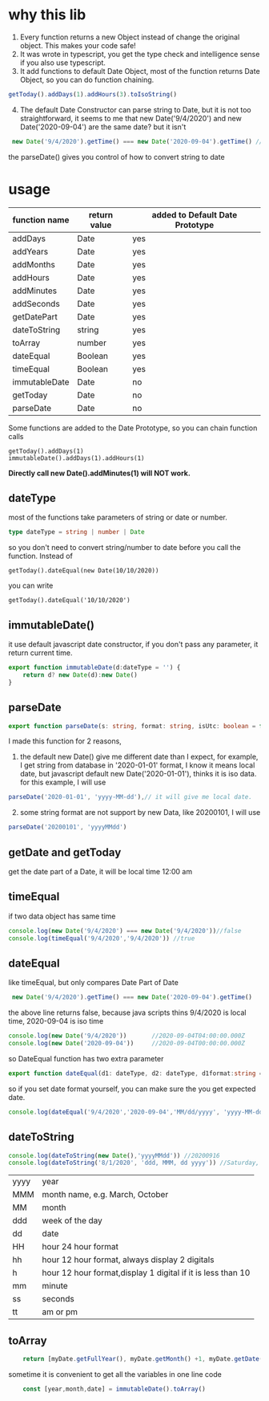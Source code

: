 # why this lib
1. Every function returns a new Object instead of change the original object. This makes your code safe!
2. It was wrote in typescript, you get the type check and intelligence sense if you also use typescript.
3. It add functions to default Date Object, most of the function returns Date Object, so you can do function chaining.
```typescript
getToday().addDays(1).addHours(3).toIsoString()
```
4. The default Date Constructor can parse string to Date, but it is not too straightforward,
it seems to me that new Date('9/4/2020') and new Date('2020-09-04') are the same date? but it isn't 
``` typescript
 new Date('9/4/2020').getTime() === new Date('2020-09-04').getTime() // return false
```
the parseDate()  gives you control of how to convert string to date
# usage
|function name| return value| added to Default Date Prototype|
|-|-|-|
|addDays|Date|yes
|addYears|Date|yes
|addMonths|Date|yes
|addHours|Date|yes
|addMinutes|Date|yes
|addSeconds|Date|yes
|getDatePart|Date|yes
|dateToString|string|yes
|toArray|number|yes
|dateEqual|Boolean|yes
|timeEqual|Boolean|yes
|immutableDate|Date|no
|getToday|Date|no
|parseDate|Date|no

Some functions are added to the Date Prototype, so you can chain function calls 
```
getToday().addDays(1)
immutableDate().addDays(1).addHours(1)
```
<b>Directly call new Date().addMinutes(1) will NOT work. </b>
## dateType
most of the functions take parameters of string or date or number. 
```typescript
type dateType = string | number | Date
```
so you don't need to convert string/number to date before you call the function. Instead of 
```
getToday().dateEqual(new Date(10/10/2020))
```
you can write
```
getToday().dateEqual('10/10/2020')
```
## immutableDate()
it use default javascript date constructor, if you don't pass any parameter, it return current time.
```typescript
export function immutableDate(d:dateType = '') {
    return d? new Date(d):new Date()
}
```
## parseDate
```typescript
export function parseDate(s: string, format: string, isUtc: boolean = false) 
```
I made this function for 2 reasons,

1. the default new Date() give me different date than I expect, for example, I get string from database in '2020-01-01' format,
I know it means local date, but javascript default new Date('2020-01-01'), thinks it is iso data. 
for this example, I will use
```typescript
parseDate('2020-01-01', 'yyyy-MM-dd'),// it will give me local date.
```
2. some string format are not support by new Data, like 20200101, I will use
```typescript
parseDate('20200101', 'yyyyMMdd')
```
## getDate and getToday
get the date part of a Date, it will be local time 12:00 am

## timeEqual
if two data object has same time
```typescript
console.log(new Date('9/4/2020') === new Date('9/4/2020'))//false
console.log(timeEqual('9/4/2020','9/4/2020')) //true
```


## dateEqual
like timeEqual, but only compares Date Part of Date<br/>
```typescript
 new Date('9/4/2020').getTime() === new Date('2020-09-04').getTime()
```
the above line returns false, because java scripts thins 9/4/2020 is local time, 2020-09-04 is iso time
```typescript
console.log(new Date('9/4/2020'))       //2020-09-04T04:00:00.000Z
console.log(new Date('2020-09-04'))     //2020-09-04T00:00:00.000Z
```

so DateEqual function has two extra parameter
```typescript
export function dateEqual(d1: dateType, d2: dateType, d1format:string = undefined, d2format:string = undefined)
```
so if you set date format yourself, you can make sure the you get expected date.
```typescript
console.log(dateEqual('9/4/2020','2020-09-04','MM/dd/yyyy', 'yyyy-MM-dd'))
```



## dateToString
```typescript
console.log(dateToString(new Date(),'yyyyMMdd')) //20200916
console.log(dateToString('8/1/2020', 'ddd, MMM, dd yyyy')) //Saturday, August, 01 2020
```
|||
|-|-|
|yyyy | year 
|MMM| month name, e.g. March, October
|MM | month
|ddd| week of the day
|dd| date
|HH| hour 24 hour format
|hh| hour 12 hour format, always display 2 digitals
|h| hour 12 hour format,display 1 digital if it is less than 10 
|mm| minute
|ss| seconds
|tt| am or pm

## toArray
```typescript
    return [myDate.getFullYear(), myDate.getMonth() +1, myDate.getDate(), myDate.getHours(), myDate.getMinutes(), myDate.getSeconds(), myDate.getMilliseconds()]
```
sometime it is convenient to get all the variables in one line code
```typescript
    const [year,month,date] = immutableDate().toArray()
```